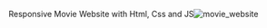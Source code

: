 Responsive Movie Website with Html, Css and JS![movie_website](https://user-images.githubusercontent.com/66804192/234911428-78bcf0ca-36a2-4e89-a48c-9b454bca6cae.png)

